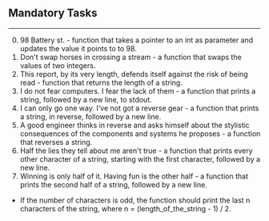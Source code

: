 ## Mandatory Tasks ##
***
0. 98 Battery st. -  function that takes a pointer to an int as parameter and updates the value it points to to 98.
1. Don't swap horses in crossing a stream - a function that swaps the values of two integers.
2. This report, by its very length, defends itself against the risk of being read -  function that returns the length of a string.
3. I do not fear computers. I fear the lack of them - a function that prints a string, followed by a new line, to stdout.
4. I can only go one way. I've not got a reverse gear - a function that prints a string, in reverse, followed by a new line.
5. A good engineer thinks in reverse and asks himself about the stylistic consequences of the components and systems he proposes - a function that reverses a string.
6. Half the lies they tell about me aren't true - a function that prints every other character of a string, starting with the first character, followed by a new line.
7. Winning is only half of it. Having fun is the other half - a function that prints the second half of a string, followed by a new line. 
* If the number of characters is odd, the function should print the last n characters of the string, where n = (length_of_the_string - 1) / 2.

